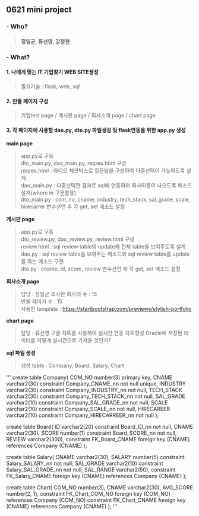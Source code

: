 
## **0621 mini project**
### - Who? 
>#### 정일균, 류선영, 강정현
### - What?
#### **1. 나에게 맞는 IT 기업찾기 WEB SITE생성**
> 필요기술 : flask, web, sql

#### **2. 만들 페이지 구성**
> 기업test page / 게시판 page / 회사소개 page / chart page

#### **3. 각 페이지에 사용할 dao.py, dto.py 파일생성 및 flask연동을 위한 app.py 생성**
**main page**
> app.py로 구동 <br>
> dto_main.py, dao_main.py, reqres.html 구성 <br>
> reqres.html : 라디오 체크박스로 질문답을 구성하여 다중선택이 가능하도록 설계 <br>
> dao_main.py : 다중선택한 결과로 sql에 연동하여 회사이름이 나오도록 메소드 설계(where in 구문활용) <br>
> dto_main.py : com_no, cname, industry, tech_stack, sal_grade, scale, hirecarrer 변수선언 후 각 get, set 메소드 설정 <br>

**게시판 page**
> app.py로 구동 <br>
> dto_review.py, dao_review.py, review.html 구성 <br>
> review.html : sql review table의 update와 전체 table을 보여주도록 설계 <br>
> dao.py : sql review table을 보여주는 메소드와 sql review table를 update를 하는 메소드 구현 <br>
> dto.py : cname, id, score, review 변수선언 후 각 get, set 메소드 설정<br>

**회사소개 page**
> 담당 : 정일균
> 조사한 회사의 수 : 15 <br>
> 만들 페이지 수 : 15 <br>
> 사용한 template : https://startbootstrap.com/previews/stylish-portfolio <br>

**chart page**
> 담당 : 류선영
> 구글 차트를 사용하여 실시간 연동 차트형성
> Oracle에 저장된 데이터를 어떻게 실시간으로 가져올 것인가?

**sql 파일 생성**
> 생성 table : Company, Board, Salary, Chart

'''
create table Company(
    COM_NO number(3) primary key,
    CNAME varchar2(30) constraint Company_CNAME_nn not null unique,
    INDUSTRY varchar2(30) constraint Company_INDUSTRY_nn not null,
    TECH_STACK varchar2(30) constraint Company_TECH_STACK_nn not null,
    SAL_GRADE varchar2(10) constraint Company_SAL_GRADE_nn not null, 
    SCALE varchar2(10) constraint Company_SCALE_nn not null,
    HIRECAREER varchar2(10) constraint Company_HIRECARREER_nn not null
);

create table Board(
    ID varchar2(20) constraint Board_ID_nn not null,
    CNAME varchar2(30),
    SCORE number(1) constraint Board_SCORE_nn not null,
    REVIEW varchar2(300),
    constraint FK_Board_CNAME foreign key (CNAME) references Company (CNAME)
);

create table Salary(
    CNAME varchar2(30),
    SALARY number(5) constraint Salary_SALARY_nn not null,
    SAL_GRADE varchar2(10) constraint Salary_SAL_GRADE_nn not null,
    SAL_RANGE varchar2(50),
    constraint FK_Salary_CNAME foreign key (CNAME) references Company (CNAME)
);

create table Chart(
    COM_NO number(3),
    CNAME varchar2(30),
    AVG_SCORE number(2, 1),
    constraint FK_Chart_COM_NO foreign key (COM_NO) references Company (COM_NO)
    constraint FK_Chart_CNAME foreign key (CNAME) references Company (CNAME)
);
'''

